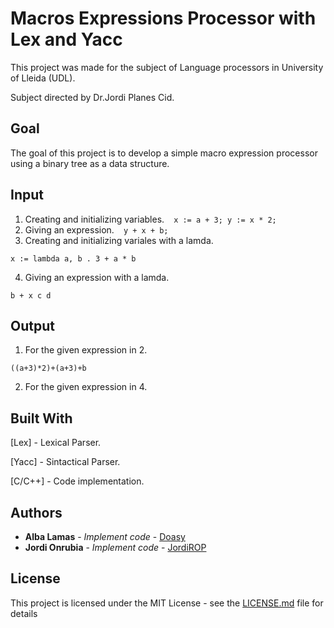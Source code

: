 # Macros Expressions Processor with Lex and Yacc
This project was made for the subject of Language processors in University of Lleida (UDL).

Subject directed by Dr.Jordi Planes Cid.

## Goal
The goal of this project is to develop a simple macro expression processor using a binary tree as a data structure.

## Input
1. Creating and initializing variables.
  ```
  x := a + 3;
  y := x * 2;
  ```
2. Giving an expression.
  ```
   y + x + b;
  ```
3. Creating and initializing variales with a lamda.
  ```
  x := lambda a, b . 3 + a * b
  ```
4. Giving an expression with a lamda.
  ```
  b + x c d
  ```
## Output
1. For the given expression in 2.
  ```
  ((a+3)*2)+(a+3)+b
  ```
2. For the given expression in 4.

## Built With
[Lex] - Lexical Parser.

[Yacc] - Sintactical Parser.

[C/C++] - Code implementation.

## Authors

* **Alba Lamas** - *Implement code* - [Doasy](https://github.com/Doasy)
* **Jordi Onrubia** - *Implement code* - [JordiROP](https://github.com/JordiROP)

## License

This project is licensed under the MIT License - see the [LICENSE.md](LICENSE.md) file for details
